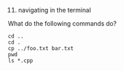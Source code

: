 11. navigating in the terminal

What do the following commands do?
```
cd ..
cd .
cp ../foo.txt bar.txt
pwd
ls *.cpp
```
